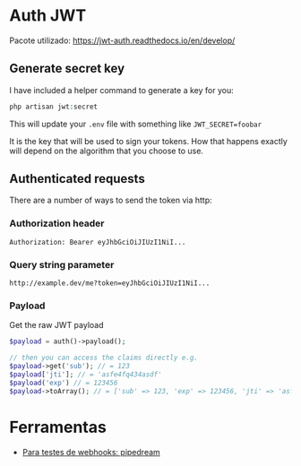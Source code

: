 # Auth JWT
Pacote utilizado: https://jwt-auth.readthedocs.io/en/develop/
## Generate secret key
I have included a helper command to generate a key for you:
```php
php artisan jwt:secret
```
This will update your ```.env``` file with something like ```JWT_SECRET=foobar```

It is the key that will be used to sign your tokens. How that happens exactly will depend on the algorithm that you choose to use.

## Authenticated requests
There are a number of ways to send the token via http:

### Authorization header

```Authorization: Bearer eyJhbGciOiJIUzI1NiI...```

### Query string parameter

```http://example.dev/me?token=eyJhbGciOiJIUzI1NiI...```

### Payload
Get the raw JWT payload
```php
$payload = auth()->payload();

// then you can access the claims directly e.g.
$payload->get('sub'); // = 123
$payload['jti']; // = 'asfe4fq434asdf'
$payload('exp') // = 123456
$payload->toArray(); // = ['sub' => 123, 'exp' => 123456, 'jti' => 'asfe4fq434asdf'] etc
```
# Ferramentas
- [Para testes de webhooks: pipedream](https://pipedream.com/)
